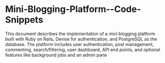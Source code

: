 # Mini-Blogging-Platform--Code-Snippets
 This document describes the implementation of a mini blogging platform built with Ruby  on Rails, Devise for authentication, and PostgreSQL as the database. The platform includes  user authentication, post management, commenting, search/filtering, user dashboard, API end points, and optional features like background jobs and an admin pane
